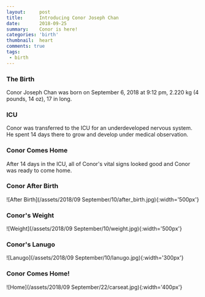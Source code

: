 ```yaml
---
layout:     post
title:      Introducing Conor Joseph Chan
date:       2018-09-25  
summary:    Conor is here!
categories: 'birth'
thumbnail:  heart
comments: true
tags:
 - birth
---
```

### The Birth  
Conor Joseph Chan was born on September 6, 2018 at 9:12 pm, 2.220 kg
(4 pounds, 14 oz), 17 in long.

### ICU  
Conor was transferred to the ICU for an underdeveloped nervous system. He spent
14 days there to grow and develop under medical observation.  

### Conor Comes Home  
After 14 days in the ICU, all of Conor's vital signs looked good and Conor was
ready to come home.  

### Conor After Birth  
![After Birth](/assets/2018/09 September/10/after_birth.jpg){:width='500px'}

### Conor's Weight  
![Weight](/assets/2018/09 September/10/weight.jpg){:width='500px'}

### Conor's Lanugo  
![Lanugo](/assets/2018/09 September/10/lanugo.jpg){:width='300px'}

### Conor Comes Home!  
![Home](/assets/2018/09 September/22/carseat.jpg){:width='400px'}
